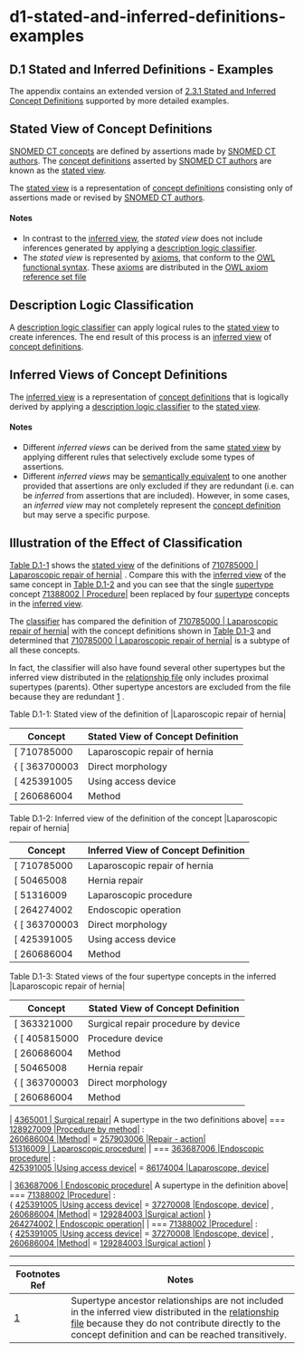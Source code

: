 # d1-stated-and-inferred-definitions-examples

## D.1 Stated and Inferred Definitions - Examples

The appendix contains an extended version of [2.3.1 Stated and Inferred Concept Definitions](../../../../../2.3.1-Stated-and-Inferred-Concept-Definitions_71172644.html) supported by more detailed examples.

## Stated View of Concept Definitions

[SNOMED CT concepts](https://confluence.ihtsdotools.org/display/DOCGLOSS/SNOMED+CT+concept) are defined by assertions made by [SNOMED CT authors](https://confluence.ihtsdotools.org/display/DOCGLOSS/SNOMED+CT+author). The [concept definitions](https://confluence.ihtsdotools.org/display/DOCGLOSS/concept+definition) asserted by [SNOMED CT authors](https://confluence.ihtsdotools.org/display/DOCGLOSS/SNOMED+CT+author) are known as the [stated view](https://confluence.ihtsdotools.org/display/DOCGLOSS/stated+view).

The [stated view](https://confluence.ihtsdotools.org/display/DOCGLOSS/stated+view) is a representation of [concept definitions](https://confluence.ihtsdotools.org/display/DOCGLOSS/concept+definition) consisting only of assertions made or revised by [SNOMED CT authors](https://confluence.ihtsdotools.org/display/DOCGLOSS/SNOMED+CT%C2%A0author).

#### Notes

* In contrast to the [inferred view](https://confluence.ihtsdotools.org/display/DOCGLOSS/inferred+view), the _stated view_ does not include inferences generated by applying a [description logic classifier](https://confluence.ihtsdotools.org/display/DOCGLOSS/description+logic+classifier).
* The _stated view_ is represented by [axioms](https://confluence.ihtsdotools.org/display/DOCGLOSS/axiom), that conform to the [OWL functional syntax](https://confluence.ihtsdotools.org/display/DOCGLOSS/OWL+functional+syntax). These [axioms](https://confluence.ihtsdotools.org/display/DOCGLOSS/axiom) are distributed in the [OWL axiom reference set file](https://confluence.ihtsdotools.org/display/DOCRELFMT/OWL+axiom+reference+set+file)

## Description Logic Classification

A [description logic classifier](https://confluence.ihtsdotools.org/display/DOCGLOSS/description+logic+classifier) can apply logical rules to the [stated view](https://confluence.ihtsdotools.org/display/DOCGLOSS/stated+view) to create inferences. The end result of this process is an [inferred view](https://confluence.ihtsdotools.org/display/DOCGLOSS/inferred+view) of [concept definitions](https://confluence.ihtsdotools.org/display/DOCGLOSS/concept+definition).

## Inferred Views of Concept Definitions

The [inferred view](https://confluence.ihtsdotools.org/display/DOCGLOSS/inferred+view) is a representation of [concept definitions](https://confluence.ihtsdotools.org/display/DOCGLOSS/concept+definition) that is logically derived by applying a [description logic classifier](https://confluence.ihtsdotools.org/display/DOCGLOSS/description+logic+classifier) to the [stated view](https://confluence.ihtsdotools.org/display/DOCGLOSS/stated+view).

#### Notes

* Different _inferred views_ can be derived from the same [stated view](https://confluence.ihtsdotools.org/display/DOCGLOSS/stated+view) by applying different rules that selectively exclude some types of assertions.
* Different _inferred views_ may be [semantically equivalent](https://confluence.ihtsdotools.org/display/DOCGLOSS/semantic+equivalence) to one another provided that assertions are only excluded if they are redundant (i.e. can be _inferred_ from assertions that are included). However, in some cases, an _inferred view_ may not completely represent the [concept definition](https://confluence.ihtsdotools.org/display/DOCGLOSS/concept+definition) but may serve a specific purpose.

## Illustration of the Effect of Classification

[Table D.1-1](https://confluence.ihtsdotools.org/display/DOCRELFMT/D.1+Stated+and+Inferred+Definitions+-+Examples#Table-stated-view-procedures) shows the [stated view](https://confluence.ihtsdotools.org/display/DOCGLOSS/stated+view) of the definitions of [710785000 | Laparoscopic repair of hernia|](http://snomed.info/id/710785000) . Compare this with the [inferred view](https://confluence.ihtsdotools.org/display/DOCGLOSS/inferred+view) of the same concept in [Table D.1-2](https://confluence.ihtsdotools.org/display/DOCRELFMT/D.1+Stated+and+Inferred+Definitions+-+Examples#Table-inferred-view-proc) and you can see that the single [supertype](https://confluence.ihtsdotools.org/display/DOCGLOSS/supertype) concept [71388002 | Procedure|](http://snomed.info/id/71388002) been replaced by four [supertype](https://confluence.ihtsdotools.org/display/DOCGLOSS/supertype) concepts in the [inferred view](https://confluence.ihtsdotools.org/display/DOCGLOSS/inferred+view).

The [classifier](https://confluence.ihtsdotools.org/display/DOCGLOSS/classifier) has compared the definition of [710785000 | Laparoscopic repair of hernia|](http://snomed.info/id/710785000) with the concept definitions shown in [Table D.1-3](https://confluence.ihtsdotools.org/display/DOCRELFMT/D.1+Stated+and+Inferred+Definitions+-+Examples#Table-stated-view-supertypes) and determined that [710785000 | Laparoscopic repair of hernia|](http://snomed.info/id/710785000) is a subtype of all these concepts.

In fact, the classifier will also have found several other supertypes but the inferred view distributed in the [relationship file](https://confluence.ihtsdotools.org/display/DOCRELFMT/relationship+file) only includes proximal supertypes (parents). Other supertype ancestors are excluded from the file because they are redundant [1](https://confluence.ihtsdotools.org/display/DOCRELFMT/D.1+Stated+and+Inferred+Definitions+-+Examples#Footnote1) .

Table D.1-1: Stated view of the definition of |Laparoscopic repair of hernia|

| **Concept**    | **Stated View of Concept Definition** |
| -------------- | ------------------------------------- |
| \[ 710785000   | Laparoscopic repair of hernia         |
| { \[ 363700003 | Direct morphology                     |
| \[ 425391005   | Using access device                   |
| \[ 260686004   | Method                                |

Table D.1-2: Inferred view of the definition of the concept |Laparoscopic repair of hernia|

| **Concept**    | **Inferred View of Concept Definition** |
| -------------- | --------------------------------------- |
| \[ 710785000   | Laparoscopic repair of hernia           |
| \[ 50465008    | Hernia repair                           |
| \[ 51316009    | Laparoscopic procedure                  |
| \[ 264274002   | Endoscopic operation                    |
| { \[ 363700003 | Direct morphology                       |
| \[ 425391005   | Using access device                     |
| \[ 260686004   | Method                                  |

Table D.1-3: Stated views of the four supertype concepts in the inferred |Laparoscopic repair of hernia|

| **Concept**    | **Stated View of Concept Definition** |
| -------------- | ------------------------------------- |
| \[ 363321000   | Surgical repair procedure by device   |
| { \[ 405815000 | Procedure device                      |
| \[ 260686004   | Method                                |
| \[ 50465008    | Hernia repair                         |
| { \[ 363700003 | Direct morphology                     |
| \[ 260686004   | Method                                |

\| [4365001 | Surgical repair|](http://snomed.info/id/4365001) A supertype in the two definitions above| === [128927009 |Procedure by method|](http://snomed.info/id/128927009) :\
[260686004 |Method|](http://snomed.info/id/260686004) = [257903006 |Repair - action|](http://snomed.info/id/257903006)\
[51316009 | Laparoscopic procedure|](http://snomed.info/id/51316009) | === [363687006 |Endoscopic procedure|](http://snomed.info/id/363687006) :\
[425391005 |Using access device|](http://snomed.info/id/425391005) = [86174004 |Laparoscope, device|](http://snomed.info/id/86174004)

\| [363687006 | Endoscopic procedure|](http://snomed.info/id/363687006) A supertype in the definition above| === [71388002 |Procedure|](http://snomed.info/id/71388002) :\
{ [425391005 |Using access device|](http://snomed.info/id/425391005) = [37270008 |Endoscope, device|](http://snomed.info/id/37270008) ,\
[260686004 |Method|](http://snomed.info/id/260686004) = [129284003 |Surgical action|](http://snomed.info/id/129284003) }\
[264274002 | Endoscopic operation|](http://snomed.info/id/264274002) | === [71388002 |Procedure|](http://snomed.info/id/71388002) :\
{ [425391005 |Using access device|](http://snomed.info/id/425391005) = [37270008 |Endoscope, device|](http://snomed.info/id/37270008) ,\
[260686004 |Method|](http://snomed.info/id/260686004) = [129284003 |Surgical action|](http://snomed.info/id/129284003) }

***

| Footnotes Ref                                                                                                              | Notes                                                                                                                                                                                                                                                                                    |
| -------------------------------------------------------------------------------------------------------------------------- | ---------------------------------------------------------------------------------------------------------------------------------------------------------------------------------------------------------------------------------------------------------------------------------------- |
| [1](https://confluence.ihtsdotools.org/display/DOCRELFMT/D.1+Stated+and+Inferred+Definitions+-+Examples#FootnoteMarker1-0) | Supertype ancestor relationships are not included in the inferred view distributed in the [relationship file](https://confluence.ihtsdotools.org/display/DOCRELFMT/relationship+file) because they do not contribute directly to the concept definition and can be reached transitively. |
